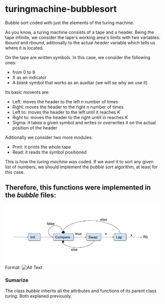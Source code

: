 # turingmachine-bubblesort
Bubble sort coded with just the elements of the turing machine.

As you know, a turing machine consists of a tape and a header. Being the tape infinite, we consider the tape's working area's limits with two variables: *lbound* and *rbound*, aditionally to the actual *header* variable which tells us where it is located.

On the tape are written symbols. In this case, we consider the following ones:
- from 0 to 9
- X as an indicator 
- A *blank* symbol that works as an auxiliar (we will se why we use it)

Its basic movents are:
- Left: moves the header to the left *n* number of times
- Right: moves the header to the right *n* number of times
- Left to: moves the header to the left until it reaches *K*
- Right to: moves the header to the right untill in reaches *K*
- Sigma: it takes a given symbol and writes or overwrites it on the actual position of the header

Aditionally we consider two more modules:
- Print: it prints the whole tape
- Read: it reads the symbol positioned 

This is how the *turing machine* was coded. If we want it to sort any given list of numbers, we should implement the *bubble sort* algorithm, at least for this case.

Therefore, this functions were implemented in the *bubble* files:
- 

![GitHub Logo](/bubble.png)
Format: ![Alt Text](url)


### Sumarize

The class *bubble* inherits all the attributes and functions of its parent class *turing*. Both explaned previously.
